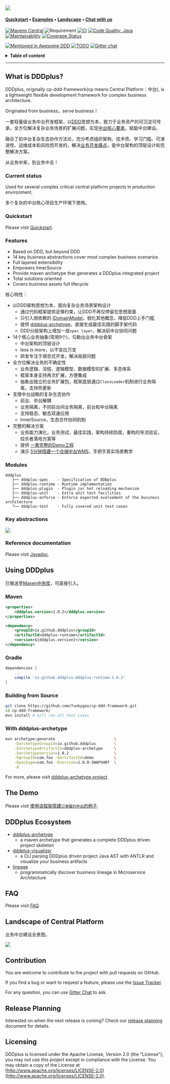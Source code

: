 <img src="doc/assets/img/logo-small.png">

#### **[Quickstart](#quickstart)** • **[Examples](#the-demo)** • **[Landscape](#landscape-of-central-platform)** • **[Chat with us](https://gitter.im/cp-ddd-framework/community)**

[![Mavenn Central](https://img.shields.io/maven-central/v/io.github.dddplus/dddplus.svg?label=Maven%20Central)](https://search.maven.org/search?q=g:io.github.dddplus)
![Requirement](https://img.shields.io/badge/JDK-8+-blue.svg)
[![CI](https://github.com/funkygao/cp-ddd-framework/workflows/CI/badge.svg?branch=master)](https://github.com/funkygao/cp-ddd-framework/actions?query=branch%3Amaster+workflow%3ACI)
[![Code Quality: Java](https://img.shields.io/lgtm/grade/java/g/funkygao/cp-ddd-framework.svg?logo=lgtm&logoWidth=18)](https://lgtm.com/projects/g/funkygao/cp-ddd-framework/context:java)
[![Maintainability](https://api.codeclimate.com/v1/badges/84b05607593179e62374/maintainability)](https://codeclimate.com/github/funkygao/cp-ddd-framework/maintainability)
[![Coverage Status](https://img.shields.io/codecov/c/github/funkygao/cp-ddd-framework.svg)](https://codecov.io/gh/funkygao/cp-ddd-framework)

[![Mentioned in Awesome DDD](https://awesome.re/mentioned-badge.svg)](https://github.com/heynickc/awesome-ddd#jvm)
[![TODO](https://badgen.net/https/api.tickgit.com/badgen/github.com/funkygao/cp-ddd-framework?label=todos)](https://www.tickgit.com/browse?repo=github.com/funkygao/cp-ddd-framework)
[![Gitter chat](https://img.shields.io/badge/gitter-join%20chat%20%E2%86%92-brightgreen.svg)](https://gitter.im/cp-ddd-framework/community)

<details>
<summary><b>Table of content</b></summary>

## Table of content
   * [What is DDDplus](#what-is-dddplus)
      * [Current status](#current-status)
      * [Quickstart](#quickstart)
      * [Features](#features)
      * [Modules](#modules)
      * [Key abstractions](#key-abstractions)
      * [Reference documentation](#reference-documentation)
   * [Using DDDplus](#using-dddplus)
      * [Maven](#maven)
      * [Gradle](#gradle)
      * [Building from Source](#building-from-source)
      * [With dddplus-archetype](#with-dddplus-archetype)
   * [The Demo](#the-demo)
   * [DDDplus Ecosystem](#dddplus-ecosystem)
   * [FAQ](#faq)
   * [Landscape of Central Platform](#landscape-of-central-platform)
   * [Contribution](#contribution)
   * [Release Planning](#release-planning)
   * [Licensing](#licensing)

</details>

----

## What is DDDplus?

DDDplus, originally cp-ddd-framework(cp means Central Platform：中台), is a lightweight flexible development framework for complex business architecture.

Originated from business，serve business！

一套轻量级业务中台开发框架，以[DDD](https://github.com/funkygao/cp-ddd-framework/wiki/DDD)思想为本，致力于业务资产的可沉淀可传承，全方位解决复杂业务场景的扩展问题，实现[中台核心要素](https://github.com/funkygao/cp-ddd-framework/wiki/%E4%B8%9A%E5%8A%A1%E4%B8%AD%E5%8F%B0%E7%9A%84%E6%A0%B8%E5%BF%83%E8%A6%81%E7%B4%A0)，赋能中台建设。

融合了前中台复杂生态协作方法论，充分考虑组织架构、技术债、学习门槛、可演进性、运维成本和风险而开发的，解决[业务开发痛点](https://github.com/funkygao/cp-ddd-framework/wiki/Why-we-need-this-framework)，是中台架构的顶层设计和完整解决方案。

从业务中来，到业务中去！

### Current status

Used for several complex critical central platform projects in production environment.

多个复杂的中台核心项目生产环境下使用。

### Quickstart

Please visit [Quickstart](https://github.com/funkygao/cp-ddd-framework/wiki).

### Features

- Based on DDD, but beyond DDD
- 14 key business abstractions cover most complex business scenarios
- Full layered extensibility
- Empowers InnerSource
- Provide maven archetype that generates a DDDplus integrated project
- Total solutions oriented
- Covers business assets full lifecycle

核心特性：
- 以DDD架构思想为本，面向复杂业务场景架构设计
   - 通过代码框架提供足够约束，让DDD不再仅停留在思想层面
   - 只引入弱依赖的 [IDomainModel](dddplus-spec/src/main/java/io/github/dddplus/model/IDomainModel.java)，弱化其他概念，降低DDD上手门槛
   - 提供 [dddplus-archetype](https://github.com/dddplus/dddplus-archetype)，直接生成最佳实践的脚手架代码
   - DDD分层架构上增加一层`spec layer`，解决前中台协同问题
- 14个核心业务抽象(常用9个)，勾勒出业务中台骨架
   - 中台架构的顶层设计
   - less is more，以不变应万变
   - 研发专注于填空式开发，解决局部问题
- 全方位解决业务的不确定性
   - 业务逻辑、流程、逻辑模型、数据模型的扩展、多态体系
   - 框架本身支持再次扩展，方便集成
   - 抽象出独立的业务扩展包，框架底层通过`ClassLoader`机制进行业务隔离，支持热更新
- 支撑中台战略的复杂生态协作
   - 前台、中台解耦
   - 业务隔离，不同前台间业务隔离，前台和中台隔离
   - 支持稳态、敏态双速应用
   - InnerSource，生态合作协同机制
- 完整的解决方案
   - 业务能力演化，业务测试，最佳实践，架构持续防腐，重构的导流验证，绞杀者落地方案等
   - 提供 [一套完整的Demo工程](https://github.com/dddplus/dddplus-demo)
   - 演示 [5分钟搭建一个仓储中台WMS](https://github.com/dddplus/dddplus-archetype-demo)，手把手真实场景教学

### Modules

```
dddplus
   ├── dddplus-spec    - Specification of DDDplus
   ├── dddplus-runtime - Runtime implementation
   ├── dddplus-plugin  - Plugin jar hot reloading mechanism
   ├── dddplus-unit    - Extra unit test facilities
   ├── dddplus-enforce - Enforce expected evolvement of the business architecture
   └── dddplus-test    - Fully covered unit test cases
```

### Key abstractions

![](http://www.plantuml.com/plantuml/svg/XLHDRnCn4BtxLunwQW-fn3LQLIq4f1v0LSiTJUn9rehNZkpPfAZqlpDE7DWF8tAAvxrvyxttYJ5otpcLTjRlCM87BNfpZ9QPF6pG9HfWgKKJZjPlc-PekVrnVj_T0SUUbACD0mU8Tjio61j9imrUgJtg7Mu9dbo_jHwQvek8aRYzAP2VzKnnWvhWyT6GPyi_doa5Tw0unLUXG-i_lpBv9D9JE0V0jQEf_Mimv1wOKRSTUHR_cJ1fQ-Y5QPykg7QO4ZmX2ycFB94zHVMkb0zCSDK6XaWkeCcnhm0JVFkWIh6tj_cXPZMyK3nOJHL0Sb23_x04UYNTCrtV3DdFT0Yx773eLZ6AVmpEhMK68l2dHT3yMYnc3PtXiu5KUddASEz4HmBKyKZUK1GOruaZQeRIQjBVgHDVfh_GHqmb_uUrTH9SpImYkIM-f2rngvIDZUc_94CRxDs8DijjD8FLQYNljyJ8LhzB46-AMXqygGaqsR4SkXWAFksrC3fatLwNAPqwUwFKU8FAeEhBKy3ghinLAfrNqmqfYkDQwgpgtStBF7FBdVqJBaTN6M4ZiBHzN7QnLHAhbRa45pGoLVYBnTqbjoMiPPnrIiclKDIdu5au525BeybNbSzZY6ItixsGb2egyjR1a2fnotCUkDWh-vgr1_rOGeYwfSHHG7LFtkHl_cy0)

### Reference documentation

Please visit [Javadoc](https://funkygao.github.io/cp-ddd-framework/doc/apidocs/).

## Using DDDplus

已推送至[Maven中央库](https://search.maven.org/search?q=g:io.github.dddplus)，可直接引入。

### Maven

```xml
<properties>
    <dddplus.version>1.0.2</dddplus.version>
</properties>

<dependency>
    <groupId>io.github.dddplus</groupId>
    <artifactId>dddplus-runtime</artifactId>
    <version>${dddplus.version}</version>
</dependency>
```

### Gradle

```groovy
dependencies {
    ...
    compile 'io.github.dddplus:dddplus-runtime:1.0.2'
}
```

### Building from Source

``` bash
git clone https://github.com/funkygao/cp-ddd-framework.git
cd cp-ddd-framework/
mvn install # will run all test cases
```

### With dddplus-archetype

``` bash
mvn archetype:generate                          \
    -DarchetypeGroupId=io.github.dddplus        \
    -DarchetypeArtifactId=dddplus-archetype     \
    -DarchetypeVersion=1.0.2                    \
    -DgroupId=com.foo -DartifactId=demo         \
    -Dpackage=com.foo -Dversion=1.0.0-SNAPSHOT  \
    -B
```

For more, please visit [dddplus-archetype project](https://github.com/dddplus/dddplus-archetype).

## The Demo

Please visit [使用该框架搭建`订单履约中台`的例子](https://github.com/dddplus/dddplus-demo).

## DDDplus Ecosystem

- [dddplus-archetype](https://github.com/dddplus/dddplus-archetype)
   - a maven archetype that generates a complete DDDplus driven project skeleton
- [dddplus-visualizer](https://github.com/dddplus/dddplus-visualizer)
   - a CLI parsing DDDplus driven project Java AST with ANTLR and visualize your business artifacts
- [lineage](https://github.com/dddplus/lineage)
   - programmatically discover business lineage in Microservice Architecture

## FAQ

Please visit [FAQ](https://github.com/funkygao/cp-ddd-framework/wiki/FAQ).

## Landscape of Central Platform

业务中台建设全景图。

![](doc/assets/img/landscape.png)

## Contribution

You are welcome to contribute to the project with pull requests on GitHub.

If you find a bug or want to request a feature, please use the [Issue Tracker](https://github.com/funkygao/cp-ddd-framework/issues).

For any question, you can use [Gitter Chat](https://gitter.im/cp-ddd-framework/community) to ask.

## Release Planning

Interested on when the next release is coming? Check our [release planning](https://github.com/funkygao/cp-ddd-framework/wiki/Release-Planning) document for details.

## Licensing

DDDplus is licensed under the Apache License, Version 2.0 (the "License"); you may not use this project except in compliance with the License. You may obtain a copy of the License at [http://www.apache.org/licenses/LICENSE-2.0](http://www.apache.org/licenses/LICENSE-2.0).

